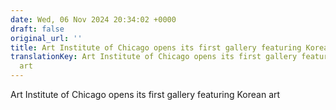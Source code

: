 ```yaml
---
date: Wed, 06 Nov 2024 20:34:02 +0000
draft: false
original_url: ''
title: Art Institute of Chicago opens its first gallery featuring Korean art
translationKey: Art Institute of Chicago opens its first gallery featuring Korean
  art
---
```


Art Institute of Chicago opens its first gallery featuring Korean art